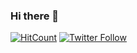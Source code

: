 ### Hi there 👋
[![HitCount](http://hits.dwyl.com/kahbazi/kahbazi.svg)](http://hits.dwyl.com/kahbazi/kahbazi)
[![Twitter Follow](https://img.shields.io/twitter/follow/kahbazi.svg?style=social)](https://twitter.com/kahbazi)

<!--
**Kahbazi/Kahbazi** is a ✨ _special_ ✨ repository because its `README.md` (this file) appears on your GitHub profile.

Here are some ideas to get you started:

- 🔭 I’m currently working on ...
- 🌱 I’m currently learning ...
- 👯 I’m looking to collaborate on ...
- 🤔 I’m looking for help with ...
- 💬 Ask me about ...
- 📫 How to reach me: ...
- 😄 Pronouns: ...
- ⚡ Fun fact: ...
-->
